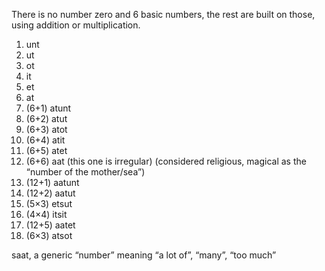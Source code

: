 There is no number zero and 6 basic numbers, the rest are built on those, using addition or multiplication.

1. unt
2. ut
3. ot
4. it
5. et
6. at
7. (6+1) atunt
8. (6+2) atut
9. (6+3) atot
10. (6+4) atit
11. (6+5) atet
12. (6+6) aat (this one is irregular) (considered religious, magical as the “number of the mother/sea”)
13. (12+1) aatunt
14. (12+2) aatut
15. (5×3) etsut
16. (4×4) itsit
17. (12+5) aatet
18. (6×3) atsot

saat, a generic “number” meaning “a lot of”, “many”, “too much”
